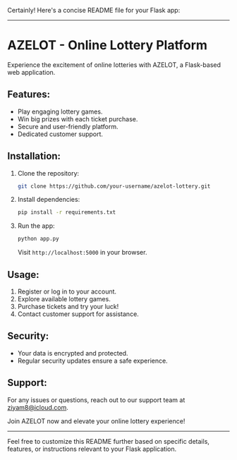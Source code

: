 Certainly! Here's a concise README file for your Flask app:

---

# AZELOT - Online Lottery Platform

Experience the excitement of online lotteries with AZELOT, a Flask-based web application.

## Features:

- Play engaging lottery games.
- Win big prizes with each ticket purchase.
- Secure and user-friendly platform.
- Dedicated customer support.

## Installation:

1. Clone the repository:

   ```bash
   git clone https://github.com/your-username/azelot-lottery.git
   ```

2. Install dependencies:

   ```bash
   pip install -r requirements.txt
   ```

3. Run the app:

   ```bash
   python app.py
   ```

   Visit `http://localhost:5000` in your browser.

## Usage:

1. Register or log in to your account.
2. Explore available lottery games.
3. Purchase tickets and try your luck!
4. Contact customer support for assistance.

## Security:

- Your data is encrypted and protected.
- Regular security updates ensure a safe experience.

## Support:

For any issues or questions, reach out to our support team at ziyam8@icloud.com.

Join AZELOT now and elevate your online lottery experience!

---

Feel free to customize this README further based on specific details, features, or instructions relevant to your Flask application.
